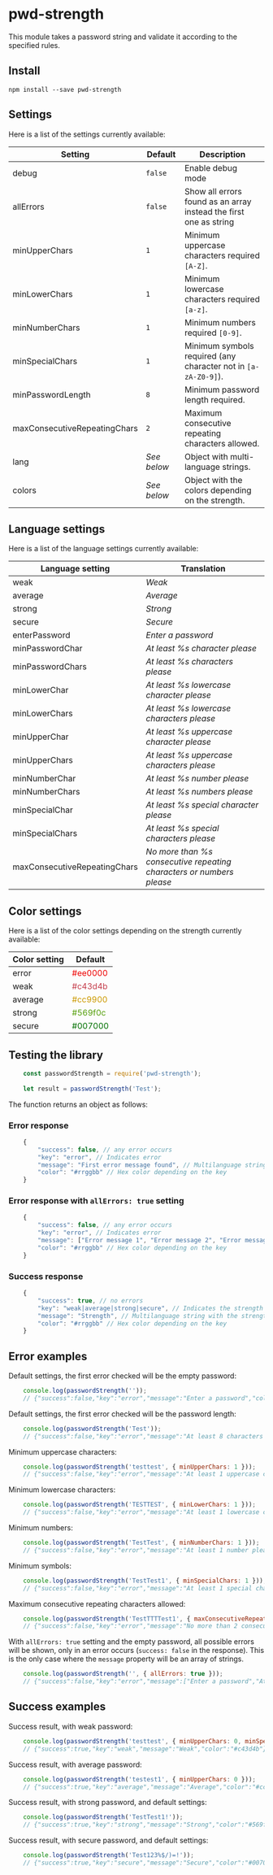 pwd-strength
============

This module takes a password string and validate it according to the specified rules.


## Install

```
npm install --save pwd-strength
```

## Settings

Here is a list of the settings currently available:

Setting                      | Default     | Description
---------------------------- | ----------- | -------------------------------------------------------------
debug                        | `false`     | Enable debug mode
allErrors                    | `false`     | Show all errors found as an array instead the first one as string
minUpperChars                | `1`         | Minimum uppercase characters required `[A-Z]`.
minLowerChars                | `1`         | Minimum lowercase characters required `[a-z]`.
minNumberChars               | `1`         | Minimum numbers required `[0-9]`.
minSpecialChars              | `1`         | Minimum symbols required (any character not in `[a-zA-Z0-9]`).
minPasswordLength            | `8`         | Minimum password length required.
maxConsecutiveRepeatingChars | `2`         | Maximum consecutive repeating characters allowed.
lang                         | *See below* | Object with multi-language strings.
colors                       | *See below* | Object with the colors depending on the strength.

## Language settings

Here is a list of the language settings currently available:

Language setting             | Translation
---------------------------- | ------------------------------------------------------------------
weak                         | *Weak*
average                      | *Average*
strong                       | *Strong*
secure                       | *Secure*
enterPassword                | *Enter a password*
minPasswordChar              | *At least %s character please*
minPasswordChars             | *At least %s characters please*
minLowerChar                 | *At least %s lowercase character please*
minLowerChars                | *At least %s lowercase characters please*
minUpperChar                 | *At least %s uppercase character please*
minUpperChars                | *At least %s uppercase characters please*
minNumberChar                | *At least %s number please*
minNumberChars               | *At least %s numbers please*
minSpecialChar               | *At least %s special character please*
minSpecialChars              | *At least %s special characters please*
maxConsecutiveRepeatingChars | *No more than %s consecutive repeating characters or numbers please*

## Color settings

Here is a list of the color settings depending on the strength currently available:

Color setting | Default
------------- | --------------------------------------------
error         | <span style="color:#ee0000;">#ee0000</span>
weak          | <span style="color:#c43d4b;">#c43d4b</span>
average       | <span style="color:#cc9900;">#cc9900</span>
strong        | <span style="color:#569f0c;">#569f0c</span>
secure        | <span style="color:#007000;">#007000</span>

## Testing the library

```js
    const passwordStrength = require('pwd-strength');
    
    let result = passwordStrength('Test');
```

The function returns an object as follows:

### Error response

```js
    {
        "success": false, // any error occurs
        "key": "error", // Indicates error
        "message": "First error message found", // Multilanguage string with the error message
        "color": "#rrggbb" // Hex color depending on the key
    }
```

### Error response with `allErrors: true` setting

```js
    {
        "success": false, // any error occurs
        "key": "error", // Indicates error
        "message": ["Error message 1", "Error message 2", "Error message 3", ...], // Multilanguage array of strings with the error messages
        "color": "#rrggbb" // Hex color depending on the key
    }
```

### Success response

```js
    {
        "success": true, // no errors
        "key": "weak|average|strong|secure", // Indicates the strength
        "message": "Strength", // Multilanguage string with the strength
        "color": "#rrggbb" // Hex color depending on the key
    }
```

## Error examples

Default settings, the first error checked will be the empty password:

```js
    console.log(passwordStrength(''));
    // {"success":false,"key":"error","message":"Enter a password","color":"#ee0000"}
```

Default settings, the first error checked will be the password length:

```js
    console.log(passwordStrength('Test'));
    // {"success":false,"key":"error","message":"At least 8 characters please","color":"#ee0000"}
```

Minimum uppercase characters:

```js
    console.log(passwordStrength('testtest', { minUpperChars: 1 }));
    // {"success":false,"key":"error","message":"At least 1 uppercase character please","color":"#ee0000"}
```

Minimum lowercase characters:

```js
    console.log(passwordStrength('TESTTEST', { minLowerChars: 1 }));
    // {"success":false,"key":"error","message":"At least 1 lowercase character please","color":"#ee0000"}
```

Minimum numbers:

```js
    console.log(passwordStrength('TestTest', { minNumberChars: 1 }));
    // {"success":false,"key":"error","message":"At least 1 number please","color":"#ee0000"}
```

Minimum symbols:

```js
    console.log(passwordStrength('TestTest1', { minSpecialChars: 1 }));
    // {"success":false,"key":"error","message":"At least 1 special character please","color":"#ee0000"}
```

Maximum consecutive repeating characters allowed:

```js
    console.log(passwordStrength('TestTTTTest1', { maxConsecutiveRepeatingChars: 2 }));
    // {"success":false,"key":"error","message":"No more than 2 consecutive repeating characters or numbers please","color":"#ee0000"}
```

With `allErrors: true` setting and the empty password, all possible errors will be shown, only in an error occurs (`success: false` in the response).
This is the only case where the `message` property will be an array of strings.

```js
    console.log(passwordStrength('', { allErrors: true }));
    // {"success":false,"key":"error","message":["Enter a password","At least 8 characters please","At least 1 lowercase character please","At least 1 uppercase character please","At least 1 number please","At least 1 special character please"],"color":"#ee0000"}
```

## Success examples

Success result, with weak password:

```js
    console.log(passwordStrength('testtest', { minUpperChars: 0, minSpecialChars: 0 }));
    // {"success":true,"key":"weak","message":"Weak","color":"#c43d4b"}
```

Success result, with average password:

```js
    console.log(passwordStrength('testest1', { minUpperChars: 0 }));
    // {"success":true,"key":"average","message":"Average","color":"#cc9900"}
```

Success result, with strong password, and default settings:

```js
    console.log(passwordStrength('TestTest1!'));
    // {"success":true,"key":"strong","message":"Strong","color":"#569f0c"}
```

Success result, with secure password, and default settings:

```js
    console.log(passwordStrength('Test123%$/)=!'));
    // {"success":true,"key":"secure","message":"Secure","color":"#007000"}
```
